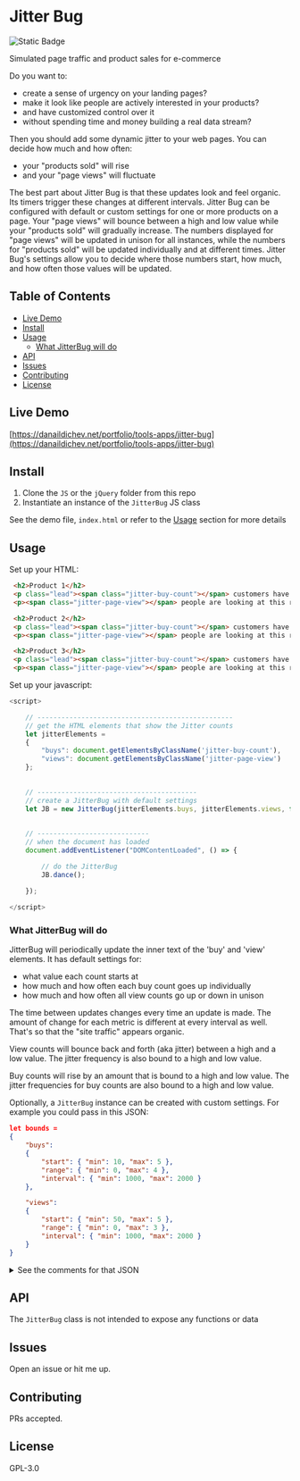 # Jitter Bug

![Static Badge](https://img.shields.io/badge/version-1-blue)

Simulated page traffic and product sales for e-commerce

Do you want to:

-   create a sense of urgency on your landing pages?
-   make it look like people are actively interested in your products?
-   and have customized control over it
-   without spending time and money building a real data stream?

Then you should add some dynamic jitter to your web pages. You can decide how much and how often:

-   your "products sold" will rise
-   and your "page views" will fluctuate

The best part about Jitter Bug is that these updates look and feel organic. Its timers trigger these changes at different intervals. Jitter Bug can be configured with default or custom settings for one or more products on a page. Your "page views" will bounce between a high and low value while your "products sold" will gradually increase. The numbers displayed for "page views" will be updated in unison for all instances, while the numbers for "products sold" will be updated individually and at different times. Jitter Bug's settings allow you to decide where those numbers start, how much, and how often those values will be updated.

## Table of Contents

- [Live Demo](#live-demo)
- [Install](#install)
- [Usage](#usage)
	- [What JitterBug will do](#what-jitterbug-will-do)
- [API](#api)
- [Issues](#issues)
- [Contributing](#contributing)
- [License](#license)

## Live Demo
[https://danaildichev.net/portfolio/tools-apps/jitter-bug](https://danaildichev.net/portfolio/tools-apps/jitter-bug)

## Install

1. Clone the `JS` or the `jQuery` folder from this repo
2. Instantiate an instance of the `JitterBug` JS class

See the demo file, `index.html` or refer to the [Usage](#usage) section for more details

## Usage

Set up your HTML:

```html
 <h2>Product 1</h2>
 <p class="lead"><span class="jitter-buy-count"></span> customers have bought this today!</p>
 <p><span class="jitter-page-view"></span> people are looking at this right now</p>

 <h2>Product 2</h2>
 <p class="lead"><span class="jitter-buy-count"></span> customers have bought this today!</p>
 <p><span class="jitter-page-view"></span> people are looking at this right now</p>

 <h2>Product 3</h2>
 <p class="lead"><span class="jitter-buy-count"></span> customers have bought this today!</p>
 <p><span class="jitter-page-view"></span> people are looking at this right now</p>

```

Set up your javascript:

```javascript
<script>

    // -------------------------------------------------
    // get the HTML elements that show the Jitter counts
    let jitterElements =
    {
        "buys": document.getElementsByClassName('jitter-buy-count'),
        "views": document.getElementsByClassName('jitter-page-view')
    };
	
	
	// ----------------------------------------
    // create a JitterBug with default settings
    let JB = new JitterBug(jitterElements.buys, jitterElements.views, false, false);
	
	
	// ----------------------------
    // when the document has loaded
	document.addEventListener("DOMContentLoaded", () => {

        // do the JitterBug
        JB.dance();

    });
	
</script>
```

### What JitterBug will do

JitterBug will periodically update the inner text of the 'buy' and 'view' elements. It has default settings for:

- what value each count starts at
- how much and how often each buy count goes up individually
- how much and how often all view counts go up or down in unison

The time between updates changes every time an update is made. The amount of change for each metric is different at every interval as well. That's so that the "site traffic" appears organic. 

View counts will bounce back and forth (aka jitter) between a high and a low value. The jitter frequency is also bound to a high and low value.

Buy counts will rise by an amount that is bound to a high and low value. The jitter frequencies for buy counts are also bound to a high and low value.

Optionally, a `JitterBug` instance can be created with custom settings. For example you could pass in this JSON:

```json
let bounds =
{
	"buys":
	{
		"start": { "min": 10, "max": 5 },
		"range": { "min": 0, "max": 4 },
		"interval": { "min": 1000, "max": 2000 }
	},

	"views":
	{
		"start": { "min": 50, "max": 5 },
		"range": { "min": 0, "max": 3 },
		"interval": { "min": 1000, "max": 2000 }
	}
}
```

<details>

<summary>See the comments for that JSON</summary>

```json
/*
* OPTIONS
*
* Custom jitter boundaries.
* - All values are integers.
* - All values represent a range.
* - All ranges are bound to a minimum value.
* - All ranges are bound to an additional value more than the minimum.
* - All additional values are dynamically random integers between min and (min + max)
*
* - "start" and "range" values represent a count
* - "interval" values represent milliseconds
*
* */
let bounds =
{
	"buys":
	{
		"start":
		{
			"min": 10, // minimum starting amount of products sold
			"max": 5 // maximum additional starting amount of products sold
		},
		"range":
		{
			"min": 0, // minimum amount of change in products sold
			"max": 4 // maximum amount of additional change in  products sold
		},
		"interval":
		{
			"min": 1000, // minimum amount of milliseconds between jitter intervals
			"max": 2000 // maximum amount of additional milliseconds between jitter intervals
		}
	},

	"views":
	{
		"start":
		{
			"min": 50, // minimum starting amount of viewers
			"max": 5 // maximum additional starting amount of viewers
		},
		"range":
		{
			"min": 0, // minimum amount of + or - change in viewers
			"max": 3 // maximum amount of additional + or - change in  viewers
		},
		"interval":
		{
			"min": 1000, // minimum amount of milliseconds between jitter intervals
			"max": 2000 // maximum amount of additional milliseconds between jitter intervals
		}
	}
}
// end optional jitter values
// **************************
```

Then with your customized options you can create an instance of `JitterBug` with

```javascript
// ------------------------------------------------
// create a JitterBug with custom boundary settings
// let JB = new JitterBug(jitterElements.buys, jitterElements.views, bounds.buys, bounds.views);
```

</details>

## API

The `JitterBug` class is not intended to expose any functions or data

## Issues

Open an issue or hit me up.

## Contributing

PRs accepted.

## License

GPL-3.0
